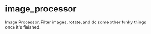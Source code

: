 # image_processor
Image Processor. Filter images, rotate, and do some other funky things once it's finished.
